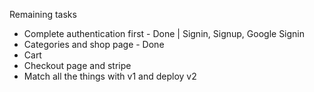 Remaining tasks

- Complete authentication first - Done | Signin, Signup, Google Signin
- Categories and shop page - Done
- Cart
- Checkout page and stripe
- Match all the things with v1 and deploy v2
